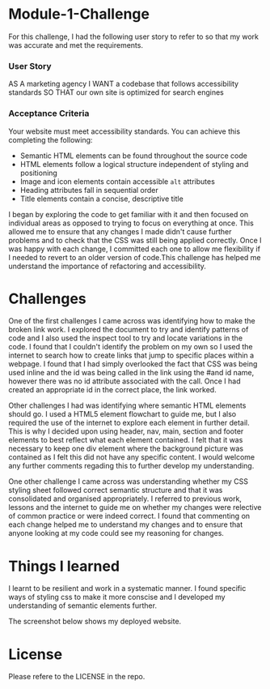 # Module-1-Challenge

For this challenge, I had the following user story to refer to so that my work was accurate and met the requirements.

### User Story
AS A marketing agency
I WANT a codebase that follows accessibility standards
SO THAT our own site is optimized for search engines

### Acceptance Criteria

Your website must meet accessibility standards. You can achieve this completing the following:

* Semantic HTML elements can be found throughout the source code
* HTML elements follow a logical structure independent of styling and positioning
* Image and icon elements contain accessible `alt` attributes
* Heading attributes fall in sequential order
* Title elements contain a concise, descriptive title

I began by exploring the code to get familiar with it and then focused on individual areas as opposed to trying to focus on everything at once. This allowed me to ensure that any changes I made didn't cause further problems and to check that the CSS was still being applied correctly. Once I was happy with each change, I committed each one to allow me flexibility if I needed to revert to an older version of code.This challenge has helped me understand the importance of refactoring and accessibility. 

# Challenges 
 
 One of the first challenges I came across was identifying how to make the broken link work. I explored the document to try and identify patterns of code and I also used the inspect tool to try and locate variations in the code. I found that I couldn't identify the problem on my own so I used the internet to search how to create links that jump to specific places within a webpage. I found that I had simply overlooked the fact that CSS was being used inline and the id was being called in the link using the #and id name, however there was no id attribute associated with the call. Once I had created an appropriate id in the correct place, the link worked.

 Other challenges I had was identifying where semantic HTML elements should go. I used a HTML5 element flowchart to guide me, but I also required the use of the internet to explore each element in further detail. This is why I decided upon using header, nav, main, section and footer elements to best reflect what each element contained. I felt that it was necessary to keep one div element where the background picture was contained as I felt this did not have any specific content. I would welcome any further comments regading this to further develop my understanding.
 
 One other challenge I came across was understanding whether my CSS styling sheet followed correct semantic structure and that it was consolidated and organised appropriately. I referred to previous work, lessons and the internet to guide me on whether my changes were relective of common practice or were indeed correct. I found that commenting on each change helped me to understand my changes and to ensure that anyone looking at my code could see my reasoning for changes. 

# Things I learned

I learnt to be resilient and work in a systematic manner. I found specific ways of styling css to make it more conscise and I developed my understanding of semantic elements further.

The screenshot below shows my deployed website.
 
# License
  
Please refere to the LICENSE in the repo.
